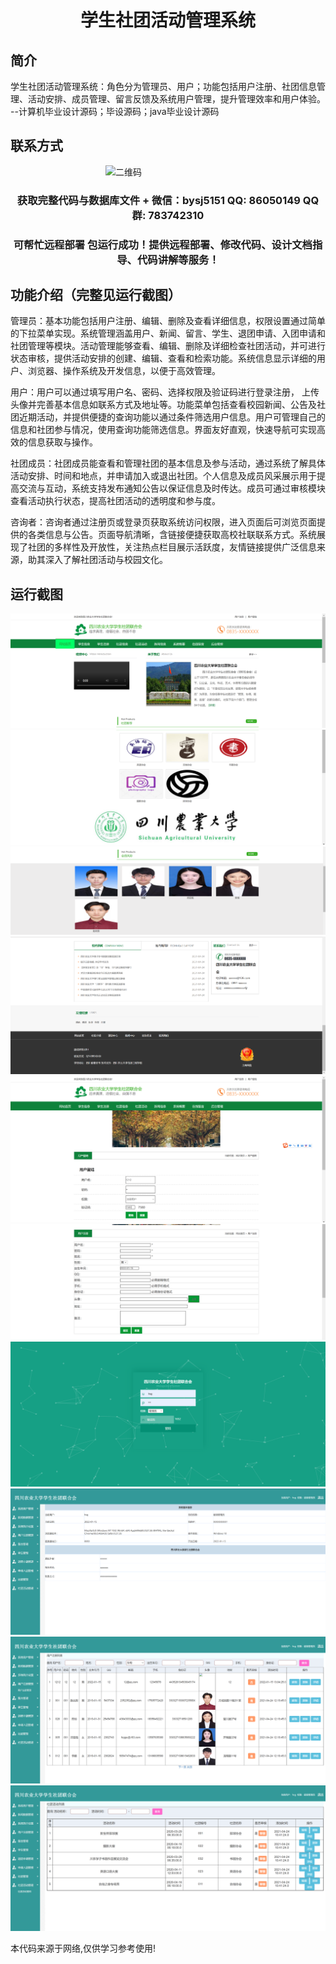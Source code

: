 <p><h1 align="center">学生社团活动管理系统</h1></p>

## 简介
学生社团活动管理系统：角色分为管理员、用户；功能包括用户注册、社团信息管理、活动安排、成员管理、留言反馈及系统用户管理，提升管理效率和用户体验。    --计算机毕业设计源码；毕设源码；java毕业设计源码


## 联系方式
<img src="https://bs-1329754181.cos.ap-shanghai.myqcloud.com/wx.jpg" alt="二维码" style="display: block; margin: 0 auto;" width="200px">
<p><h3 align="center">获取完整代码与数据库文件 + 微信：bysj5151 QQ: 86050149 QQ群: 783742310</h3></p>
<p><h3 align="center">可帮忙远程部署 包运行成功！提供远程部署、修改代码、设计文档指导、代码讲解等服务！</h3></p>

## 功能介绍（完整见运行截图）
管理员：基本功能包括用户注册、编辑、删除及查看详细信息，权限设置通过简单的下拉菜单实现。系统管理涵盖用户、新闻、留言、学生、退团申请、入团申请和社团管理等模块。活动管理能够查看、编辑、删除及详细检查社团活动，并可进行状态审核，提供活动安排的创建、编辑、查看和检索功能。系统信息显示详细的用户、浏览器、操作系统及开发信息，以便于高效管理。

用户：用户可以通过填写用户名、密码、选择权限及验证码进行登录注册， 上传头像并完善基本信息如联系方式及地址等。功能菜单包括查看校园新闻、公告及社团近期活动，并提供便捷的查询功能以通过条件筛选用户信息。用户可管理自己的信息和社团参与情况，使用查询功能筛选信息。界面友好直观，快速导航可实现高效的信息获取与操作。

社团成员：社团成员能查看和管理社团的基本信息及参与活动，通过系统了解具体活动安排、时间和地点，并申请加入或退出社团。个人信息及成员风采展示用于提高交流与互动，系统支持发布通知公告以保证信息及时传达。成员可通过审核模块查看活动执行状态，提高社团活动的透明度和参与度。

咨询者：咨询者通过注册页或登录页获取系统访问权限，进入页面后可浏览页面提供的各类信息与公告。页面导航清晰，含链接便捷获取高校社联联系方式。系统展现了社团的多样性及开放性，关注热点栏目展示活跃度，友情链接提供广泛信息来源，助其深入了解社团活动与校园文化。


## 运行截图
![](imgs/588112-20220115131256919-1282906709.png)
![](imgs/588112-20220115131306968-113124485.png)
![](imgs/588112-20220115131314799-317907455.png)
![](imgs/588112-20220115131323603-2006527945.png)
![](imgs/588112-20220115131330236-1286337215.png)
![](imgs/588112-20220115131353453-2061133594.png)
![](imgs/588112-20220115131358907-41798604.png)
![](imgs/588112-20220115131408175-127688355.png)
![](imgs/588112-20220115131417485-81981390.png)
![](imgs/588112-20220115131424677-979846674.png)

<p>本代码来源于网络,仅供学习参考使用!</p>
